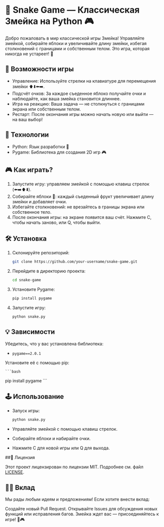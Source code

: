 # 🐍 Snake Game — Классическая Змейка на Python 🎮

Добро пожаловать в мир классической игры Змейка! Управляйте змейкой, собирайте яблоки и увеличивайте длину змейки, избегая столкновений с границами и собственным телом. Это игра, которая никогда не устареет! 🍏

## 🌟 Возможности игры

- Управление: Используйте стрелки на клавиатуре для перемещения змейки ⬆️⬇️⬅️➡️.
- Подсчёт очков: За каждое съеденное яблоко получайте очки и наблюдайте, как ваша змейка становится длиннее.
- Игра на реакцию: Ваша задача — не столкнуться с границами экрана или собственным телом.
- Рестарт: После окончания игры можно начать новую или выйти — на ваш выбор!

## 🚀 Технологии

- Python: Язык разработки 🐍
- Pygame: Библиотека для создания 2D игр 🎮

## 🎮 Как играть?

1. Запустите игру: управляем змейкой с помощью клавиш стрелок (⬅️➡️⬆️⬇️).
2. Собирайте яблоки 🍏: каждый съеденный фрукт увеличивает длину змейки и добавляет очки.
3. Избегайте столкновений: не врезайтесь в границы экрана или собственное тело.
4. После окончания игры: на экране появится ваш счёт. Нажмите C, чтобы начать заново, или Q, чтобы выйти.

## 🛠 Установка

1. Склонируйте репозиторий:

    ```bash
   git clone https://github.com/your-username/snake-game.git
    ```
    
2. Перейдите в директорию проекта:

    ```bash
    cd snake-game
    ```
    
3. Установите Pygame:

    ```bash
    pip install pygame
    ```
    
4. Запустите игру:

    ```bash
   python snake.py
    ```
    
## 💡 Зависимости

Убедитесь, что у вас установлена библиотека:

- `pygame==2.0.1`
  
Установите её с помощью pip:

    ```bash
   pip install pygame
    ```
    
## 🕹 Использование

- Запуск игры:

    ```bash
    python snake.py
    ```
- Управляйте змейкой с помощью клавиш стрелок.
- Собирайте яблоки и набирайте очки.
- Нажмите C для новой игры или Q для выхода.

##🎨 Лицензия

Этот проект лицензирован по лицензии MIT. Подробнее см. файл [LICENSE](LICENSE).

## 👨‍💻 Вклад
Мы рады любым идеям и предложениям! Если хотите внести вклад:

Создайте новый Pull Request.
Открывайте Issues для обсуждения новых функций или исправления багов.
Змейка ждет вас — присоединяйтесь к игре! 🐍🎮
